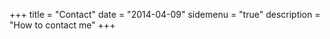 +++
title = "Contact"
date = "2014-04-09"
sidemenu = "true"
description = "How to contact me"
+++

 
